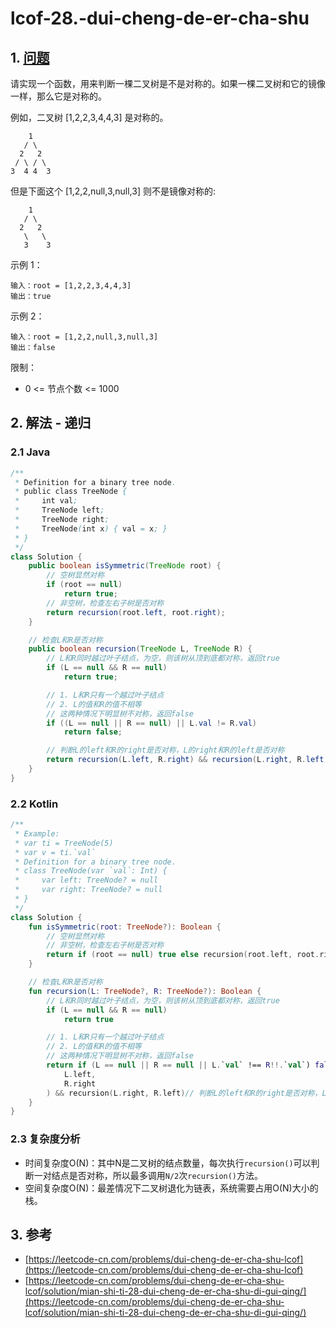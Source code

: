 # lcof-28.-dui-cheng-de-er-cha-shu

## 1. [问题](https://leetcode-cn.com/problems/dui-cheng-de-er-cha-shu-lcof)

请实现一个函数，用来判断一棵二叉树是不是对称的。如果一棵二叉树和它的镜像一样，那么它是对称的。

例如，二叉树 \[1,2,2,3,4,4,3\] 是对称的。

```text
    1
   / \
  2   2
 / \ / \
3  4 4  3
```

但是下面这个 \[1,2,2,null,3,null,3\] 则不是镜像对称的:

```text
    1
   / \
  2   2
   \   \
   3    3
```

示例 1：

```text
输入：root = [1,2,2,3,4,4,3]
输出：true
```

示例 2：

```text
输入：root = [1,2,2,null,3,null,3]
输出：false
```

限制：

* 0 &lt;= 节点个数 &lt;= 1000

## 2. 解法 - 递归

### 2.1 Java

```java
/**
 * Definition for a binary tree node.
 * public class TreeNode {
 *     int val;
 *     TreeNode left;
 *     TreeNode right;
 *     TreeNode(int x) { val = x; }
 * }
 */
class Solution {
    public boolean isSymmetric(TreeNode root) {
        // 空树显然对称
        if (root == null)
            return true;
        // 非空树，检查左右子树是否对称
        return recursion(root.left, root.right);
    }

    // 检查L和R是否对称
    public boolean recursion(TreeNode L, TreeNode R) {
        // L和R同时越过叶子结点，为空，则该树从顶到底都对称，返回true
        if (L == null && R == null)
            return true;

        // 1. L和R只有一个越过叶子结点
        // 2. L的值和R的值不相等
        // 这两种情况下明显树不对称，返回false
        if ((L == null || R == null) || L.val != R.val)
            return false;

        // 判断L的left和R的right是否对称，L的right和R的left是否对称
        return recursion(L.left, R.right) && recursion(L.right, R.left);
    }
}
```

### 2.2 Kotlin

```kotlin
/**
 * Example:
 * var ti = TreeNode(5)
 * var v = ti.`val`
 * Definition for a binary tree node.
 * class TreeNode(var `val`: Int) {
 *     var left: TreeNode? = null
 *     var right: TreeNode? = null
 * }
 */
class Solution {
    fun isSymmetric(root: TreeNode?): Boolean {
        // 空树显然对称
        // 非空树，检查左右子树是否对称
        return if (root == null) true else recursion(root.left, root.right)
    }

    // 检查L和R是否对称
    fun recursion(L: TreeNode?, R: TreeNode?): Boolean {
        // L和R同时越过叶子结点，为空，则该树从顶到底都对称，返回true
        if (L == null && R == null)
            return true

        // 1. L和R只有一个越过叶子结点
        // 2. L的值和R的值不相等
        // 这两种情况下明显树不对称，返回false
        return if (L == null || R == null || L.`val` !== R!!.`val`) false else recursion(
            L.left,
            R.right
        ) && recursion(L.right, R.left)// 判断L的left和R的right是否对称，L的right和R的left是否对称
    }
}
```

### 2.3 复杂度分析

* 时间复杂度O\(N\)：其中N是二叉树的结点数量，每次执行`recursion()`可以判断一对结点是否对称，所以最多调用`N/2`次`recursion()`方法。
* 空间复杂度O\(N\)：最差情况下二叉树退化为链表，系统需要占用O\(N\)大小的栈。

## 3. 参考

* [https://leetcode-cn.com/problems/dui-cheng-de-er-cha-shu-lcof](https://leetcode-cn.com/problems/dui-cheng-de-er-cha-shu-lcof)
* [https://leetcode-cn.com/problems/dui-cheng-de-er-cha-shu-lcof/solution/mian-shi-ti-28-dui-cheng-de-er-cha-shu-di-gui-qing/](https://leetcode-cn.com/problems/dui-cheng-de-er-cha-shu-lcof/solution/mian-shi-ti-28-dui-cheng-de-er-cha-shu-di-gui-qing/)

